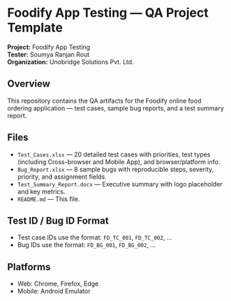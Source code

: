 # Foodify App Testing — QA Project Template

**Project:** Foodify App Testing  
**Tester:** Soumya Ranjan Rout  
**Organization:** Unobridge Solutions Pvt. Ltd.  


## Overview
This repository contains the QA artifacts for the Foodify online food ordering application — test cases, sample bug reports, and a test summary report.

## Files
- `Test_Cases.xlsx` — 20 detailed test cases with priorities, test types (including Cross-browser and Mobile App), and browser/platform info.
- `Bug_Report.xlsx` — 8 sample bugs with reproducible steps, severity, priority, and assignment fields.
- `Test_Summary_Report.docx` — Executive summary with logo placeholder and key metrics.
- `README.md` — This file.

## Test ID / Bug ID Format
- Test case IDs use the format: `FD_TC_001`, `FD_TC_002`, ...
- Bug IDs use the format: `FD_BG_001`, `FD_BG_002`, ...

## Platforms
- Web: Chrome, Firefox, Edge
- Mobile: Android Emulator
